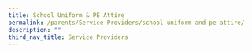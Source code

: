 ```yaml
---
title: School Uniform & PE Attire
permalink: /parents/Service-Providers/school-uniform-and-pe-attire/
description: ""
third_nav_title: Service Providers
---
```

